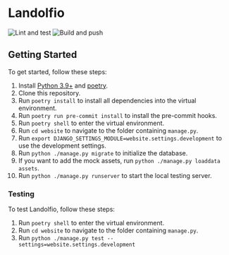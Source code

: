 # Landolfio

![Lint and test](https://github.com/GipHouse/Landolfio-2022/actions/workflows/ci.yaml/badge.svg?branch=development)
![Build and push](https://github.com/GipHouse/Landolfio-2022/actions/workflows/build-and-push.yaml/badge.svg?branch=development)

## Getting Started

To get started, follow these steps:

1. Install [Python 3.9+](https://www.python.org/) and [poetry](https://python-poetry.org/docs/#installation).
2. Clone this repository.
3. Run `poetry install` to install all dependencies into the virtual
   environment.
4. Run `poetry run pre-commit install` to install the pre-commit hooks.
5. Run `poetry shell` to enter the virtual environment.
6. Run `cd website` to navigate to the folder containing `manage.py`.
7. Run `export DJANGO_SETTINGS_MODULE=website.settings.development` to use the
   development settings.
8. Run `python ./manage.py migrate` to initialize the database.
9. If you want to add the mock assets, run `python ./manage.py loaddata assets`.
10. Run `python ./manage.py runserver` to start the local testing server.

### Testing

To test Landolfio, follow these steps:

1. Run `poetry shell` to enter the virtual environment.
2. Run `cd website` to navigate to the folder containing `manage.py`.
3. Run `python ./manage.py test --settings=website.settings.development`
